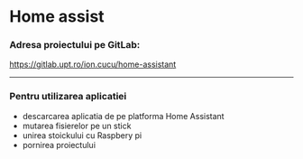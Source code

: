 # Home assist

### Adresa proiectului pe GitLab:

https://gitlab.upt.ro/ion.cucu/home-assistant


___

### Pentru utilizarea aplicatiei

- descarcarea aplicatia de pe platforma Home Assistant
- mutarea fisierelor pe un stick
- unirea stoickului cu Raspbery pi
- pornirea proiectului


